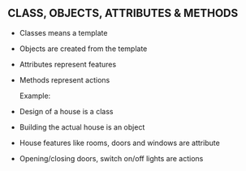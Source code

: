 ## CLASS, OBJECTS, ATTRIBUTES & METHODS
- Classes means a template
- Objects are created from the template
- Attributes represent features
- Methods represent actions
  
  Example:
- Design of a house is a class
- Building the actual house is an object
- House features like rooms, doors and windows are attribute
- Opening/closing doors, switch on/off lights are actions
